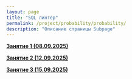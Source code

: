 ```yaml
---
layout: page
title: "SQL линтер"
permalink: /project/probability/probability/
description: "Описание страницы Subpage"
---
```


**<a href="https://disk.yandex.ru/d/GztepiWiSsZDTQ">Занятие 1 (08.09.2025)</a>**

**<a href="https://disk.yandex.ru/d/VoGwTcjon12dWg">Занятие 2 (12.09.2025)</a>**

**<a href="https://disk.yandex.ru/d/HSzUHScWr8P6tg">Занятие 3 (15.09.2025)</a>**


